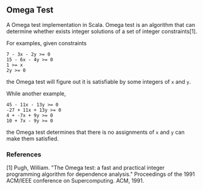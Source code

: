 ## Omega Test

A Omega test implementation in Scala. Omega test is an algorithm that can determine whether exists integer solutions of a set of integer constraints[1].

For examples, given constraints
```
7 - 3x - 2y >= 0
15 - 6x - 4y >= 0
1 >= x
2y >= 0
```

the Omega test will figure out it is satisfiable by some integers of `x` and `y`.

While another example,
```
45 - 11x - 13y >= 0
-27 + 11x + 13y >= 0
4 + -7x + 9y >= 0
10 + 7x - 9y >= 0
```

the Omega test determines that there is no assignments of `x` and `y` can make them satisfied.

### References 

[1] Pugh, William. "The Omega test: a fast and practical integer programming algorithm for dependence analysis." Proceedings of the 1991 ACM/IEEE conference on Supercomputing. ACM, 1991.
